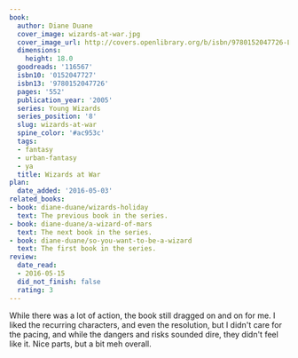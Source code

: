```yaml
---
book:
  author: Diane Duane
  cover_image: wizards-at-war.jpg
  cover_image_url: http://covers.openlibrary.org/b/isbn/9780152047726-L.jpg
  dimensions:
    height: 18.0
  goodreads: '116567'
  isbn10: '0152047727'
  isbn13: '9780152047726'
  pages: '552'
  publication_year: '2005'
  series: Young Wizards
  series_position: '8'
  slug: wizards-at-war
  spine_color: '#ac953c'
  tags:
  - fantasy
  - urban-fantasy
  - ya
  title: Wizards at War
plan:
  date_added: '2016-05-03'
related_books:
- book: diane-duane/wizards-holiday
  text: The previous book in the series.
- book: diane-duane/a-wizard-of-mars
  text: The next book in the series.
- book: diane-duane/so-you-want-to-be-a-wizard
  text: The first book in the series.
review:
  date_read:
  - 2016-05-15
  did_not_finish: false
  rating: 3
---
```


While there was a lot of action, the book still dragged on and on for me. I liked the recurring characters, and even the resolution, but I didn't care for the pacing, and while the dangers and risks sounded dire, they didn't feel like it. Nice parts, but a bit meh overall.
